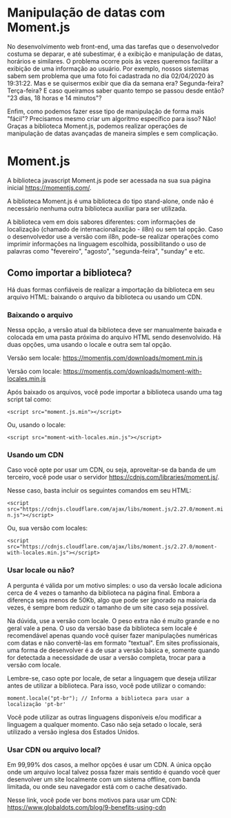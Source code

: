 # Manipulação de datas com Moment.js

No desenvolvimento web front-end, uma das tarefas que o desenvolvedor costuma se deparar, e até subestimar, é a exibição e manipulação de datas, horários e similares. O problema ocorre pois às vezes queremos facilitar a exibição de uma informação ao usuário. Por exemplo, nossos sistemas sabem sem problema que uma foto foi cadastrada no dia 02/04/2020 às 19:31:22. Mas e se quisermos exibir que dia da semana era? Segunda-feira? Terça-feira? E caso queiramos saber quanto tempo se passou desde então? "23 dias, 18 horas e 14 minutos"?

Enfim, como podemos fazer esse tipo de manipulação de forma mais "fácil"? Precisamos mesmo criar um algoritmo específico para isso? Não! Graças a biblioteca Moment.js, podemos realizar operações de manipulação de datas avançadas de maneira simples e sem complicação.

# Moment.js

A biblioteca javascript Moment.js pode ser acessada na sua sua página inicial https://momentjs.com/.

A biblioteca Moment.js é uma biblioteca do tipo stand-alone, onde não é necessário nenhuma outra biblioteca auxiliar para ser utilizada.

A biblioteca vem em dois sabores diferentes: com informações de localização (chamado de internacionalização - il8n) ou sem tal opção. Caso o desenvolvedor use a versão com il8n, pode-se realizar operações como imprimir informações na linguagem escolhida, possibilitando o uso de palavras como "fevereiro", "agosto", "segunda-feira", "sunday" e etc.

## Como importar a biblioteca?

Há duas formas confiáveis de realizar a importação da biblioteca em seu arquivo HTML: baixando o arquivo da biblioteca ou usando um CDN.

### Baixando o arquivo

Nessa opção, a versão atual da biblioteca deve ser manualmente baixada e colocada em uma pasta próxima do arquivo HTML sendo desenvolvido. Há duas opções, uma usando o locale e outra sem tal opção.

Versão sem locale: https://momentjs.com/downloads/moment.min.js

Versão com locale: https://momentjs.com/downloads/moment-with-locales.min.js

Após baixado os arquivos, você pode importar a biblioteca usando uma tag script tal como:

`<script src="moment.js.min"></script>`

Ou, usando o locale:

`<script src="moment-with-locales.min.js"></script>`


### Usando um CDN

Caso você opte por usar um CDN, ou seja, aproveitar-se da banda de um terceiro, você pode usar o servidor https://cdnjs.com/libraries/moment.js/.

Nesse caso, basta incluir os seguintes comandos em seu HTML:

`<script src="https://cdnjs.cloudflare.com/ajax/libs/moment.js/2.27.0/moment.min.js"></script>`

Ou, sua versão com locales:

`<script src="https://cdnjs.cloudflare.com/ajax/libs/moment.js/2.27.0/moment-with-locales.min.js"></script>`

### Usar locale ou não?

A pergunta é válida por um motivo simples: o uso da versão locale adiciona cerca de 4 vezes o tamanho da biblioteca na página final. Embora a diferença seja menos de 50Kb, algo que pode ser ignorado na maioria da vezes, é sempre bom reduzir o tamanho de um site caso seja possível.

Na dúvida, use a versão com locale. O peso extra não é muito grande e no geral vale a pena. O uso da versão base da biblioteca sem locale é recomendável apenas quando você quiser fazer manipulações numéricas com datas e não convertê-las em formato "textual". Em sites profissionais, uma forma de desenvolver é a de usar a versão básica e, somente quando for detectada a necessidade de usar a versão completa, trocar para a versão com locale.

Lembre-se, caso opte por locale, de setar a linguagem que deseja utilizar antes de utilizar a biblioteca. Para isso, você pode utilizar o comando:

`moment.locale("pt-br"); // Informa a biblioteca para usar a localização 'pt-br'`

Você pode utilizar as outras linguagens disponíveis e/ou modificar a linguagem a qualquer momento. Caso não seja setado o locale, será utilizado a versão inglesa dos Estados Unidos.

### Usar CDN ou arquivo local?

Em 99,99% dos casos, a melhor opções é usar um CDN. A única opção onde um arquivo local talvez possa fazer mais sentido é quando você quer desenvolver um site localmente com um sistema offline, com banda limitada, ou onde seu navegador está com o cache desativado.

Nesse link, você pode ver bons motivos para usar um CDN: https://www.globaldots.com/blog/9-benefits-using-cdn

